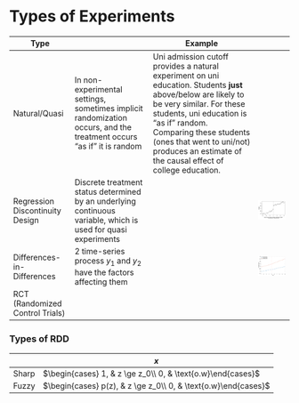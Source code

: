 # Types of Experiments

| Type                                 |                                                              | Example                                                      |                                                              |
| ------------------------------------ | ------------------------------------------------------------ | ------------------------------------------------------------ | ------------------------------------------------------------ |
| Natural/Quasi                        | In non-experimental settings, sometimes implicit randomization occurs, and the treatment occurs “as if” it is random | Uni admission cutoff provides a natural experiment on uni education. Students **just** above/below are likely to be very similar. For these students, uni education is “as if” random. Comparing these students (ones that went to uni/not) produces an estimate of the causal effect of college education. |                                                              |
| Regression Discontinuity Design      | Discrete treatment status determined by an underlying continuous variable, which is used for quasi experiments |                                                              | ![image-20240213172957152](./assets/image-20240213172957152.png) |
| Differences-in-Differences           | 2 time-series process $y_1$ and $y_2$ have the factors affecting them |                                                              | ![image-20240213175121148](./assets/image-20240213175121148.png) |
| RCT<br />(Randomized Control Trials) |                                                              |                                                              |                                                              |

### Types of RDD

|       | $x$                                                          |
| ----- | ------------------------------------------------------------ |
| Sharp | $\begin{cases} 1, & z \ge z_0\\ 0, & \text{o.w}\end{cases}$  |
| Fuzzy | $\begin{cases} p(z), & z \ge z_0\\ 0, & \text{o.w}\end{cases}$ |
